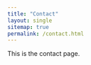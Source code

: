 ```yaml
---
title: "Contact"
layout: single
sitemap: true
permalink: /contact.html
---
```


This is the contact page.